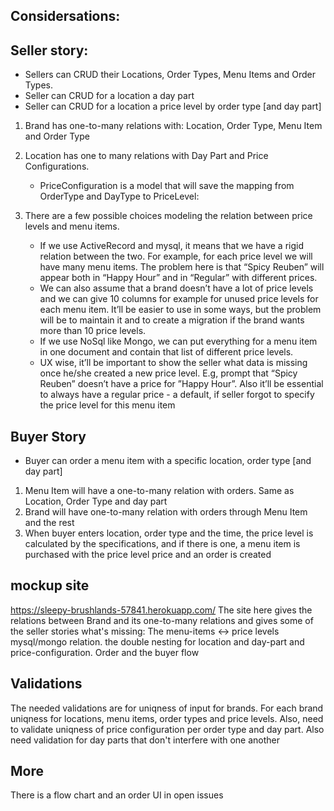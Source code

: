 ## Considersations:

## Seller story:

  - Sellers can CRUD their Locations, Order Types, Menu Items and Order Types. 
  - Seller can CRUD for a location a day part 
  - Seller can CRUD for a location a price level by order type [and day part]

1. Brand has one-to-many relations with: Location, Order Type, Menu Item and Order Type

2. Location has one to many relations with Day Part and Price Configurations.
   - PriceConfiguration is a model that will save the mapping from OrderType and DayType to PriceLevel:

3. There are a few possible choices modeling the relation between price levels and menu items.
   - If we use ActiveRecord and mysql, it means that we have a rigid relation between the two. For example, for each price level we will have many menu items. The problem here is that “Spicy Reuben” will appear both in “Happy Hour” and in “Regular” with different prices. 
   - We can also assume that a brand doesn’t have a lot of price levels and we can give 10 columns for example for unused price levels for each menu item. It’ll be easier to use in some ways, but the problem will be to maintain it and to create a migration if the brand wants more than 10 price levels.
   - If we use NoSql like Mongo, we can put everything for a menu item in one document and contain that list of different price levels.
   - UX wise, it’ll be important to show the seller what data is missing once he/she created a new price level. E.g, prompt that “Spicy Reuben” doesn’t have a price for ”Happy Hour”. Also it’ll be essential to always have a regular price - a default, if seller forgot to specify the price level for this menu item

## Buyer Story

  - Buyer can order a menu item with a specific location, order type [and day part]

1. Menu Item will have a one-to-many relation with orders. Same as Location, Order Type and day part
2. Brand will have one-to-many relation with orders through Menu Item and the rest
3. When buyer enters location, order type and the time, the price level is calculated by the specifications, and if there is one, a menu item is purchased with the price level price and an order is created

## mockup site

https://sleepy-brushlands-57841.herokuapp.com/ The site here gives the relations between Brand and its one-to-many relations and gives some of the seller stories what's missing: The menu-items <-> price levels mysql/mongo relation. the double nesting for location and day-part and price-configuration. Order and the buyer flow

## Validations

The needed validations are for uniqness of input for brands. For each brand uniqness for locations, menu items, order types and price levels. Also, need to validate uniqness of price configuration per order type and day part. Also need validation for day parts that don't interfere with one another

## More
There is a flow chart and an order UI in open issues

